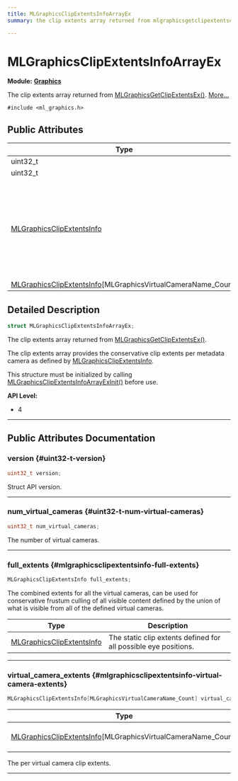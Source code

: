 ```yaml
---
title: MLGraphicsClipExtentsInfoArrayEx
summary: the clip extents array returned from mlgraphicsgetclipextentsex. 

---
```


# MLGraphicsClipExtentsInfoArrayEx

**Module:** **[Graphics](/api-ref/api/Modules/group___graphics/group___graphics.md)**



The clip extents array returned from [MLGraphicsGetClipExtentsEx()](/api-ref/api/Modules/group___graphics/group___graphics.md#mlresult-mlgraphicsgetclipextentsex).  [More...](#detailed-description)


`#include <ml_graphics.h>`

## Public Attributes

| Type           | Name           |
| -------------- | -------------- |
| uint32_t | **[version](/api-ref/api/Modules/group___graphics/struct_m_l_graphics_clip_extents_info_array_ex.md#uint32-t-version)**  |
| uint32_t | **[num_virtual_cameras](/api-ref/api/Modules/group___graphics/struct_m_l_graphics_clip_extents_info_array_ex.md#uint32-t-num-virtual-cameras)**  |
| [MLGraphicsClipExtentsInfo](/api-ref/api/Modules/group___graphics/struct_m_l_graphics_clip_extents_info.md) | **[full_extents](/api-ref/api/Modules/group___graphics/struct_m_l_graphics_clip_extents_info_array_ex.md#mlgraphicsclipextentsinfo-full-extents)** <br></br>The combined extents for all the virtual cameras, can be used for conservative frustum culling of all visible content defined by the union of what is visible from all of the defined virtual cameras.  |
| [MLGraphicsClipExtentsInfo](/api-ref/api/Modules/group___graphics/struct_m_l_graphics_clip_extents_info.md)[MLGraphicsVirtualCameraName_Count] | **[virtual_camera_extents](/api-ref/api/Modules/group___graphics/struct_m_l_graphics_clip_extents_info_array_ex.md#mlgraphicsclipextentsinfo-virtual-camera-extents)**  |

## Detailed Description

```cpp
struct MLGraphicsClipExtentsInfoArrayEx;
```

The clip extents array returned from [MLGraphicsGetClipExtentsEx()](/api-ref/api/Modules/group___graphics/group___graphics.md#mlresult-mlgraphicsgetclipextentsex). 

The clip extents array provides the conservative clip extents per metadata camera as defined by [MLGraphicsClipExtentsInfo](/api-ref/api/Modules/group___graphics/struct_m_l_graphics_clip_extents_info.md).

This structure must be initialized by calling [MLGraphicsClipExtentsInfoArrayExInit()](/api-ref/api/Modules/group___graphics/group___graphics.md#void-mlgraphicsclipextentsinfoarrayexinit) before use.




**API Level:**
  * 4 




-----------
## Public Attributes Documentation

### version {#uint32-t-version}

```cpp
uint32_t version;
```


Struct API version. 





-----------

### num_virtual_cameras {#uint32-t-num-virtual-cameras}

```cpp
uint32_t num_virtual_cameras;
```


The number of virtual cameras. 





-----------

### full_extents {#mlgraphicsclipextentsinfo-full-extents}

```cpp
MLGraphicsClipExtentsInfo full_extents;
```

The combined extents for all the virtual cameras, can be used for conservative frustum culling of all visible content defined by the union of what is visible from all of the defined virtual cameras. 


| Type | Description |
|--|--|
| [MLGraphicsClipExtentsInfo](/api-ref/api/Modules/group___graphics/struct_m_l_graphics_clip_extents_info.md) | The static clip extents defined for all possible eye positions.  |






-----------

### virtual_camera_extents {#mlgraphicsclipextentsinfo-virtual-camera-extents}

```cpp
MLGraphicsClipExtentsInfo[MLGraphicsVirtualCameraName_Count] virtual_camera_extents;
```



| Type | Description |
|--|--|
| [MLGraphicsClipExtentsInfo](/api-ref/api/Modules/group___graphics/struct_m_l_graphics_clip_extents_info.md)[MLGraphicsVirtualCameraName_Count] | The static clip extents defined for all possible eye positions. [MLGraphicsVirtualCameraName_Count] |


The per virtual camera clip extents. 





-----------

